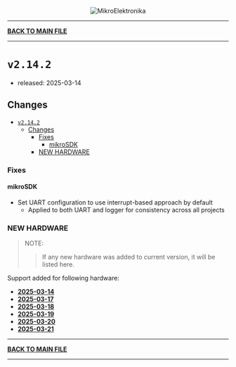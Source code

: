<p align="center">
  <img src="http://www.mikroe.com/img/designs/beta/logo_small.png?raw=true" alt="MikroElektronika"/>
</p>

---

**[BACK TO MAIN FILE](../../changelog.md)**

---

# `v2.14.2`

+ released: 2025-03-14

## Changes

+ [`v2.14.2`](#v2142)
  + [Changes](#changes)
    + [Fixes](#fixes)
      + [mikroSDK](#mikrosdk)
    + [NEW HARDWARE](#new-hardware)

### Fixes

#### mikroSDK

+ Set UART configuration to use interrupt-based approach by default
  + Applied to both UART and logger for consistency across all projects

### NEW HARDWARE

> NOTE:
>> If any new hardware was added to current version, it will be listed here.

Support added for following hardware:

+ **[2025-03-14](./new_hw/2025-03-14.md)**
+ **[2025-03-17](./new_hw/2025-03-17.md)**
+ **[2025-03-18](./new_hw/2025-03-18.md)**
+ **[2025-03-19](./new_hw/2025-03-19.md)**
+ **[2025-03-20](./new_hw/2025-03-20.md)**
+ **[2025-03-21](./new_hw/2025-03-21.md)**

---

**[BACK TO MAIN FILE](../../changelog.md)**

---
